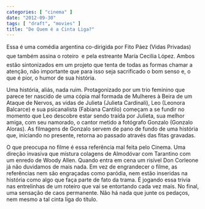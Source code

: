 ```yaml
---
categories: [ "cinema" ]
date: "2012-09-30"
tags: [ "draft", "movies" ]
title: "De Quem é a Cinta Liga?"
---
```

Essa é uma comédia argentina co-dirigida por Fito Páez (Vidas
Privadas)  que também assina o roteiro  e pela estreante María
Cecilia López. Ambos estão sintonizados em um projeto que tenta de
todas as formas chamar a atenção, não importante que para isso seja
sacrificado o bom senso e, o que é pior, o humor de sua história.

Uma história, aliás, nada ruim. Protagonizado por um trio feminino
que parece ter nascido de uma cópia mal formada de Mulheres à Beira
de um Ataque de Nervos, as vidas de Julieta (Julieta Cardinali), Leo
(Leonora Balcarce) e sua psicanalista (Fabiana Cantilo) começam a se
fundir no momento que Leo descobre estar sendo traída por Julieta, sua
melhor amiga, com seu namorado, o cantor metido a fotógrafo Gonzalo
(Gonzalo Aloras). As filmagens de Gonzalo servem de pano de fundo de
uma história que, iniciando no presente, retorna ao passado através
das fitas gravadas.

O que preocupa no filme é essa referência mal feita pelo Cinema. Uma
direção invasiva que mistura colagens de Almodóvar com Tarantino com
um enredo de Woody Allen. Quando entra em cena um risível Don Corleone
já não duvidamos de mais nada. Em vez de engrandecer o filme, as
referências nem são engraçadas como paródia, nem estão inseridas
na história como algo que faça parte de fato da trama. É jogando
essa trivia nas entrelinhas de um roteiro que vai se entortando cada
vez mais. No final, uma sensação de caos permanente. Não há nada
que junte os pedaços, nem mesmo a tal cinta liga do título.

